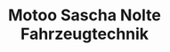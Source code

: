 ---
title: "Motoo Sascha Nolte Fahrzeugtechnik"
url: /bochum/motoo-sascha-nolte-fahrzeugtechnik/
shop: Autowerkstatt
---